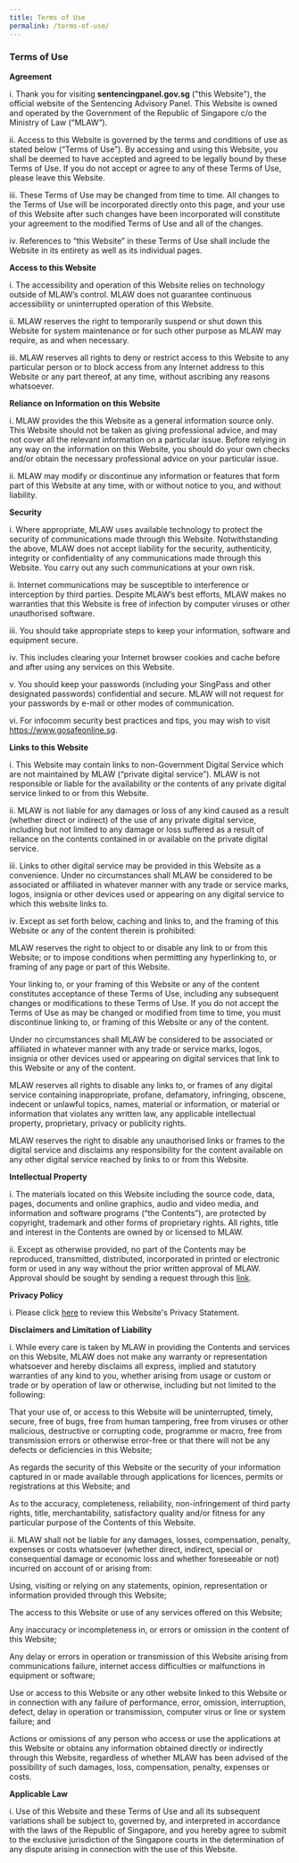 ```yaml
---
title: Terms of Use
permalink: /terms-of-use/
---
```

### **Terms of Use**

**Agreement**

i. Thank you for visiting **sentencingpanel.gov.sg** ("this Website"), the official website of the Sentencing Advisory Panel. This Website is owned and operated by the Government of the Republic of Singapore c/o the Ministry of Law (“MLAW”).

ii. Access to this Website is governed by the terms and conditions of use as stated below (“Terms of Use”). By accessing and using this Website, you shall be deemed to have accepted and agreed to be legally bound by these Terms of Use. If you do not accept or agree to any of these Terms of Use, please leave this Website.

iii. These Terms of Use may be changed from time to time. All changes to the Terms of Use will be incorporated directly onto this page, and your use of this Website after such changes have been incorporated will constitute your agreement to the modified Terms of Use and all of the changes.

iv. References to “this Website” in these Terms of Use shall include the Website in its entirety as well as its individual pages.

**Access to this Website**

i. The accessibility and operation of this Website relies on technology outside of MLAW’s control. MLAW does not guarantee continuous accessibility or uninterrupted operation of this Website.

ii. MLAW reserves the right to temporarily suspend or shut down this Website for system maintenance or for such other purpose as MLAW may require, as and when necessary.

iii. MLAW reserves all rights to deny or restrict access to this Website to any particular person or to block access from any Internet address to this Website or any part thereof, at any time, without ascribing any reasons whatsoever.

**Reliance on Information on this Website**

i. MLAW provides the this Website as a general information source only. This Website should not be taken as giving professional advice, and may not cover all the relevant information on a particular issue. Before relying in any way on the information on this Website, you should do your own checks and/or obtain the necessary professional advice on your particular issue.

ii. MLAW may modify or discontinue any information or features that form part of this Website at any time, with or without notice to you, and without liability.

**Security**

i. Where appropriate, MLAW uses available technology to protect the security of communications made through this Website. Notwithstanding the above, MLAW does not accept liability for the security, authenticity, integrity or confidentiality of any communications made through this Website. You carry out any such communications at your own risk.

ii. Internet communications may be susceptible to interference or interception by third parties. Despite MLAW’s best efforts, MLAW makes no warranties that this Website is free of infection by computer viruses or other unauthorised software.

iii. You should take appropriate steps to keep your information, software and equipment secure.

iv. This includes clearing your Internet browser cookies and cache before and after using any services on this Website.

v. You should keep your passwords (including your SingPass and other designated passwords) confidential and secure. MLAW will not request for your passwords by e-mail or other modes of communication.

vi. For infocomm security best practices and tips, you may wish to visit https://www.gosafeonline.sg.

**Links to this Website**

i. This Website may contain links to non-Government Digital Service which are not maintained by MLAW (“private digital service”). MLAW is not responsible or liable for the availability or the contents of any private digital service linked to or from this Website.

ii. MLAW is not liable for any damages or loss of any kind caused as a result (whether direct or indirect) of the use of any private digital service, including but not limited to any damage or loss suffered as a result of reliance on the contents contained in or available on the private digital service.

iii. Links to other digital service may be provided in this Website as a convenience. Under no circumstances shall MLAW be considered to be associated or affiliated in whatever manner with any trade or service marks, logos, insignia or other devices used or appearing on any digital service to which this website links to.

iv. Except as set forth below, caching and links to, and the framing of this Website or any of the content therein is prohibited:

MLAW reserves the right to object to or disable any link to or from this Website; or to impose conditions when permitting any hyperlinking to, or framing of any page or part of this Website.

Your linking to, or your framing of this Website or any of the content constitutes acceptance of these Terms of Use, including any subsequent changes or modifications to these Terms of Use. If you do not accept the Terms of Use as may be changed or modified from time to time, you must discontinue linking to, or framing of this Website or any of the content.

Under no circumstances shall MLAW be considered to be associated or affiliated in whatever manner with any trade or service marks, logos, insignia or other devices used or appearing on digital services that link to this Website or any of the content.

MLAW reserves all rights to disable any links to, or frames of any digital service containing inappropriate, profane, defamatory, infringing, obscene, indecent or unlawful topics, names, material or information, or material or information that violates any written law, any applicable intellectual property, proprietary, privacy or publicity rights.

MLAW reserves the right to disable any unauthorised links or frames to the digital service and disclaims any responsibility for the content available on any other digital service reached by links to or from this Website.

**Intellectual Property**

i. The materials located on this Website including the source code, data, pages, documents and online graphics, audio and video media, and information and software programs (“the Contents”), are protected by copyright, trademark and other forms of proprietary rights. All rights, title and interest in the Contents are owned by or licensed to MLAW.

ii. Except as otherwise provided, no part of the Contents may be reproduced, transmitted, distributed, incorporated in printed or electronic form or used in any way without the prior written approval of MLAW. Approval should be sought by sending a request through this [link](sentencingpanel.gov.sg/contact-us).

**Privacy Policy**

i. Please click [here](sentencingpanel.gov.sg/privacy) to review this Website's Privacy Statement.

**Disclaimers and Limitation of Liability**

i. While every care is taken by MLAW in providing the Contents and services on this Website, MLAW does not make any warranty or representation whatsoever and hereby disclaims all express, implied and statutory warranties of any kind to you, whether arising from usage or custom or trade or by operation of law or otherwise, including but not limited to the following:

That your use of, or access to this Website will be uninterrupted, timely, secure, free of bugs, free from human tampering, free from viruses or other malicious, destructive or corrupting code, programme or macro, free from transmission errors or otherwise error-free or that there will not be any defects or deficiencies in this Website;

As regards the security of this Website or the security of your information captured in or made available through applications for licences, permits or registrations at this Website; and

As to the accuracy, completeness, reliability, non-infringement of third party rights, title, merchantability, satisfactory quality and/or fitness for any particular purpose of the Contents of this Website.

ii. MLAW shall not be liable for any damages, losses, compensation, penalty, expenses or costs whatsoever (whether direct, indirect, special or consequential damage or economic loss and whether foreseeable or not) incurred on account of or arising from:

Using, visiting or relying on any statements, opinion, representation or information provided through this Website;

The access to this Website or use of any services offered on this Website;

Any inaccuracy or incompleteness in, or errors or omission in the content of this Website;

Any delay or errors in operation or transmission of this Website arising from communications failure, internet access difficulties or malfunctions in equipment or software;

Use or access to this Website or any other website linked to this Website or in connection with any failure of performance, error, omission, interruption, defect, delay in operation or transmission, computer virus or line or system failure; and

Actions or omissions of any person who access or use the applications at this Website or obtains any information obtained directly or indirectly through this Website, regardless of whether MLAW has been advised of the possibility of such damages, loss, compensation, penalty, expenses or costs.

**Applicable Law**

i. Use of this Website and these Terms of Use and all its subsequent variations shall be subject to, governed by, and interpreted in accordance with the laws of the Republic of Singapore, and you hereby agree to submit to the exclusive jurisdiction of the Singapore courts in the determination of any dispute arising in connection with the use of this Website.